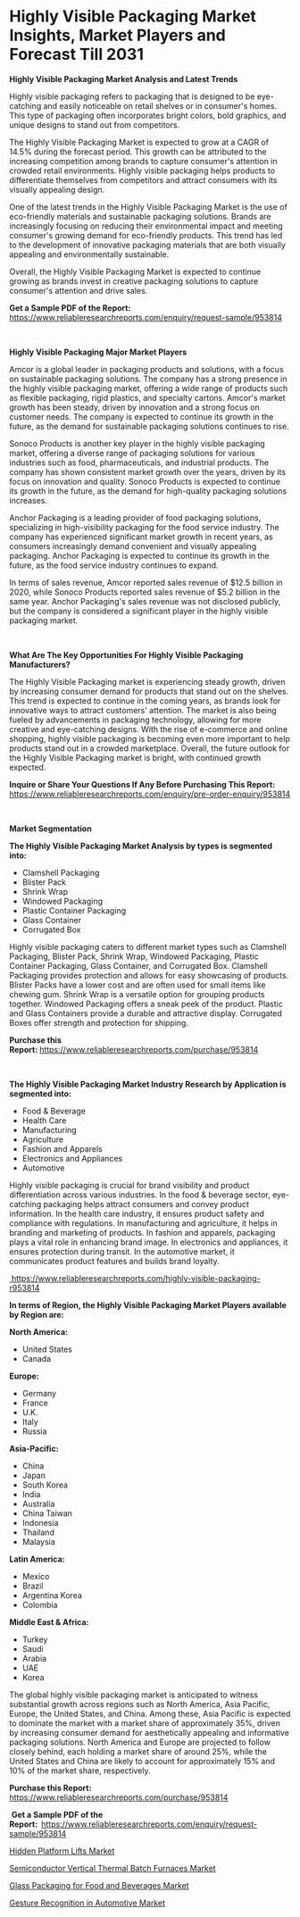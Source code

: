 <p><h1>Highly Visible Packaging Market Insights, Market Players and Forecast Till 2031</h1></p><p><strong>Highly Visible Packaging Market Analysis and Latest Trends</strong></p>
<p><p>Highly visible packaging refers to packaging that is designed to be eye-catching and easily noticeable on retail shelves or in consumer's homes. This type of packaging often incorporates bright colors, bold graphics, and unique designs to stand out from competitors.</p><p>The Highly Visible Packaging Market is expected to grow at a CAGR of 14.5% during the forecast period. This growth can be attributed to the increasing competition among brands to capture consumer's attention in crowded retail environments. Highly visible packaging helps products to differentiate themselves from competitors and attract consumers with its visually appealing design.</p><p>One of the latest trends in the Highly Visible Packaging Market is the use of eco-friendly materials and sustainable packaging solutions. Brands are increasingly focusing on reducing their environmental impact and meeting consumer's growing demand for eco-friendly products. This trend has led to the development of innovative packaging materials that are both visually appealing and environmentally sustainable.</p><p>Overall, the Highly Visible Packaging Market is expected to continue growing as brands invest in creative packaging solutions to capture consumer's attention and drive sales.</p></p>
<p><strong>Get a Sample PDF of the Report:&nbsp;</strong> <a href="https://www.reliableresearchreports.com/enquiry/request-sample/953814">https://www.reliableresearchreports.com/enquiry/request-sample/953814</a></p>
<p>&nbsp;</p>
<p><strong>Highly Visible Packaging Major Market Players</strong></p>
<p><p>Amcor is a global leader in packaging products and solutions, with a focus on sustainable packaging solutions. The company has a strong presence in the highly visible packaging market, offering a wide range of products such as flexible packaging, rigid plastics, and specialty cartons. Amcor's market growth has been steady, driven by innovation and a strong focus on customer needs. The company is expected to continue its growth in the future, as the demand for sustainable packaging solutions continues to rise.</p><p>Sonoco Products is another key player in the highly visible packaging market, offering a diverse range of packaging solutions for various industries such as food, pharmaceuticals, and industrial products. The company has shown consistent market growth over the years, driven by its focus on innovation and quality. Sonoco Products is expected to continue its growth in the future, as the demand for high-quality packaging solutions increases.</p><p>Anchor Packaging is a leading provider of food packaging solutions, specializing in high-visibility packaging for the food service industry. The company has experienced significant market growth in recent years, as consumers increasingly demand convenient and visually appealing packaging. Anchor Packaging is expected to continue its growth in the future, as the food service industry continues to expand.</p><p>In terms of sales revenue, Amcor reported sales revenue of $12.5 billion in 2020, while Sonoco Products reported sales revenue of $5.2 billion in the same year. Anchor Packaging's sales revenue was not disclosed publicly, but the company is considered a significant player in the highly visible packaging market.</p></p>
<p>&nbsp;</p>
<p><strong>What Are The Key Opportunities For Highly Visible Packaging Manufacturers?</strong></p>
<p><p>The Highly Visible Packaging market is experiencing steady growth, driven by increasing consumer demand for products that stand out on the shelves. This trend is expected to continue in the coming years, as brands look for innovative ways to attract customers' attention. The market is also being fueled by advancements in packaging technology, allowing for more creative and eye-catching designs. With the rise of e-commerce and online shopping, highly visible packaging is becoming even more important to help products stand out in a crowded marketplace. Overall, the future outlook for the Highly Visible Packaging market is bright, with continued growth expected.</p></p>
<p><strong>Inquire or Share Your Questions If Any Before Purchasing This Report:</strong> <a href="https://www.reliableresearchreports.com/enquiry/pre-order-enquiry/953814">https://www.reliableresearchreports.com/enquiry/pre-order-enquiry/953814</a></p>
<p>&nbsp;</p>
<p><strong>Market Segmentation</strong></p>
<p><strong>The Highly Visible Packaging Market Analysis by types is segmented into:</strong></p>
<p><ul><li>Clamshell Packaging</li><li>Blister Pack</li><li>Shrink Wrap</li><li>Windowed Packaging</li><li>Plastic Container Packaging</li><li>Glass Container</li><li>Corrugated Box</li></ul></p>
<p><p>Highly visible packaging caters to different market types such as Clamshell Packaging, Blister Pack, Shrink Wrap, Windowed Packaging, Plastic Container Packaging, Glass Container, and Corrugated Box. Clamshell Packaging provides protection and allows for easy showcasing of products. Blister Packs have a lower cost and are often used for small items like chewing gum. Shrink Wrap is a versatile option for grouping products together. Windowed Packaging offers a sneak peek of the product. Plastic and Glass Containers provide a durable and attractive display. Corrugated Boxes offer strength and protection for shipping.</p></p>
<p><strong>Purchase this Report:&nbsp;</strong><a href="https://www.reliableresearchreports.com/purchase/953814">https://www.reliableresearchreports.com/purchase/953814</a></p>
<p>&nbsp;</p>
<p><strong>The Highly Visible Packaging Market Industry Research by Application is segmented into:</strong></p>
<p><ul><li>Food & Beverage</li><li>Health Care</li><li>Manufacturing</li><li>Agriculture</li><li>Fashion and Apparels</li><li>Electronics and Appliances</li><li>Automotive</li></ul></p>
<p><p>Highly visible packaging is crucial for brand visibility and product differentiation across various industries. In the food & beverage sector, eye-catching packaging helps attract consumers and convey product information. In the health care industry, it ensures product safety and compliance with regulations. In manufacturing and agriculture, it helps in branding and marketing of products. In fashion and apparels, packaging plays a vital role in enhancing brand image. In electronics and appliances, it ensures protection during transit. In the automotive market, it communicates product features and builds brand loyalty.</p></p>
<p><a href="https://www.reliableresearchreports.com/highly-visible-packaging-r953814">&nbsp;https://www.reliableresearchreports.com/highly-visible-packaging-r953814</a></p>
<p><strong>In terms of Region, the Highly Visible Packaging Market Players available by Region are:</strong></p>
<p>
    <p> <strong> North America: </strong>
        <ul>
            <li>United States</li>
            <li>Canada</li>
        </ul>
        </p> 
    <p> <strong> Europe: </strong>
        <ul>
            <li>Germany</li>
            <li>France</li>
            <li>U.K.</li>
            <li>Italy</li>
            <li>Russia</li>
        </ul>
        </p> 
    <p> <strong> Asia-Pacific: </strong>
        <ul>
            <li>China</li>
            <li>Japan</li>
            <li>South Korea</li>
            <li>India</li>
            <li>Australia</li>
            <li>China Taiwan</li>
            <li>Indonesia</li>
            <li>Thailand</li>
            <li>Malaysia</li>
        </ul>
        </p> 
    <p> <strong> Latin America: </strong>
        <ul>
            <li>Mexico</li>
            <li>Brazil</li>
            <li>Argentina Korea</li>
            <li>Colombia</li>
        </ul>
        </p> 
    <p> <strong> Middle East & Africa: </strong>
        <ul>
            <li>Turkey</li>
            <li>Saudi</li>
            <li>Arabia</li>
            <li>UAE</li>
            <li>Korea</li>
        </ul>
    </p>
    </p>
<p><p>The global highly visible packaging market is anticipated to witness substantial growth across regions such as North America, Asia Pacific, Europe, the United States, and China. Among these, Asia Pacific is expected to dominate the market with a market share of approximately 35%, driven by increasing consumer demand for aesthetically appealing and informative packaging solutions. North America and Europe are projected to follow closely behind, each holding a market share of around 25%, while the United States and China are likely to account for approximately 15% and 10% of the market share, respectively.</p></p>
<p><strong>Purchase this Report: </strong><a href="https://www.reliableresearchreports.com/purchase/953814">https://www.reliableresearchreports.com/purchase/953814</a></p>
<p>&nbsp;<strong>Get a Sample PDF of the Report:&nbsp;&nbsp;</strong><a href="https://www.reliableresearchreports.com/enquiry/request-sample/953814">https://www.reliableresearchreports.com/enquiry/request-sample/953814</a></p>
<p><strong></strong></p>
<p><p><a href="https://www.linkedin.com/pulse/hidden-platform-lifts-market-research-report-its-history-forecast-ugeaf">Hidden Platform Lifts Market</a></p><p><a href="https://www.linkedin.com/pulse/semiconductor-vertical-thermal-batch-furnacesnbspmarket-pbhoc">Semiconductor Vertical Thermal Batch Furnaces Market</a></p><p><a href="https://github.com/RoccoManning/Market-Research-Report-List-4/blob/main/glass-packaging-for-food-and-beverages-market.md">Glass Packaging for Food and Beverages Market</a></p><p><a href="https://github.com/JennyferFeil2023/Market-Research-Report-List-1/blob/main/gesture-recognition-in-automotive-market.md">Gesture Recognition in Automotive Market</a></p></p>